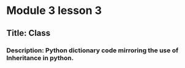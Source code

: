 # Module 3 lesson 3
## Title: Class
### Description: Python dictionary code mirroring the use of Inheritance in python. 